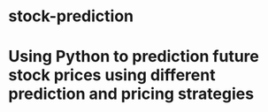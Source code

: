 # stock-prediction

# Using Python to prediction future stock prices using different prediction and pricing strategies
